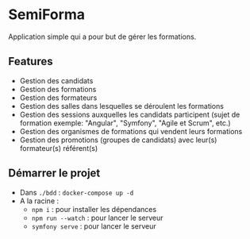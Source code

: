 # SemiForma

Application simple qui a pour but de gérer les formations.

## Features

- Gestion des candidats
- Gestion des formations
- Gestion des formateurs
- Gestion des salles dans lesquelles se déroulent les formations
- Gestion des sessions auxquelles les candidats participent (sujet de formation exemple: "Angular", "Symfony", "Agile et Scrum", etc.)
- Gestion des organismes de formations qui vendent leurs formations
- Gestion des promotions (groupes de candidats) avec leur(s) formateur(s) référent(s)

## Démarrer le projet

- Dans `./bdd` : `docker-compose up -d`
- A la racine :
  - `npm i` : pour installer les dépendances
  - `npm run --watch` : pour lancer le serveur
  - `symfony serve` : pour lancer le serveur